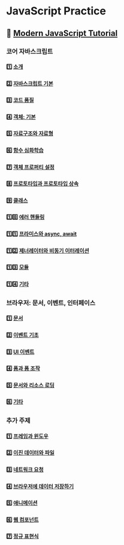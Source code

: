 # JavaScript Practice

## :low_brightness: <a target="_blank" rel="noopener noreferrer" href="https://ko.javascript.info">Modern JavaScript Tutorial</a>

### 코어 자바스크립트

#### :one: [소개](https://ko.javascript.info/getting-started)

#### :two: [자바스크립트 기본](https://github.com/yhuj79/Modern-JavaScript/tree/master/modern-javascript-tutorial/01JavaScriptFundamentals)

#### :three: [코드 품질](https://github.com/yhuj79/Modern-JavaScript/tree/master/modern-javascript-tutorial/02CodeQuality)

#### :four: [객체: 기본](https://github.com/yhuj79/Modern-JavaScript/tree/master/modern-javascript-tutorial/-)

#### :five: [자료구조와 자료형](https://github.com/yhuj79/Modern-JavaScript/tree/master/modern-javascript-tutorial/-)

#### :six: [함수 심화학습](https://github.com/yhuj79/Modern-JavaScript/tree/master/modern-javascript-tutorial/-)

#### :seven: [객체 프로퍼티 설정](https://github.com/yhuj79/Modern-JavaScript/tree/master/modern-javascript-tutorial/-)

#### :eight: [프로토타입과 프로토타입 상속](https://github.com/yhuj79/Modern-JavaScript/tree/master/modern-javascript-tutorial/-)

#### :nine: [클래스](https://github.com/yhuj79/Modern-JavaScript/tree/master/modern-javascript-tutorial/-)

#### :one::zero: [에러 핸들링](https://github.com/yhuj79/Modern-JavaScript/tree/master/modern-javascript-tutorial/-)

#### :one::one: [프라미스와 async, await](https://github.com/yhuj79/Modern-JavaScript/tree/master/modern-javascript-tutorial/-)

#### :one::two: [제너레이터와 비동기 이터레이션](https://github.com/yhuj79/Modern-JavaScript/tree/master/modern-javascript-tutorial/-)

#### :one::three: [모듈](https://github.com/yhuj79/Modern-JavaScript/tree/master/modern-javascript-tutorial/-)

#### :one::four: [기타](https://github.com/yhuj79/Modern-JavaScript/tree/master/modern-javascript-tutorial/-)

### 브라우저: 문서, 이벤트, 인터페이스

#### :one: [문서](https://github.com/yhuj79/Modern-JavaScript/tree/master/modern-javascript-tutorial/-)

#### :two: [이벤트 기초](https://github.com/yhuj79/Modern-JavaScript/tree/master/modern-javascript-tutorial/-)

#### :three: [UI 이벤트](https://github.com/yhuj79/Modern-JavaScript/tree/master/modern-javascript-tutorial/-)

#### :four: [폼과 폼 조작](https://github.com/yhuj79/Modern-JavaScript/tree/master/modern-javascript-tutorial/-)

#### :five: [문서와 리소스 로딩](https://github.com/yhuj79/Modern-JavaScript/tree/master/modern-javascript-tutorial/-)

#### :six: [기타](https://github.com/yhuj79/Modern-JavaScript/tree/master/modern-javascript-tutorial/-)

### 추가 주제

#### :one: [프레임과 윈도우](https://github.com/yhuj79/Modern-JavaScript/tree/master/modern-javascript-tutorial/-)

#### :two: [이진 데이터와 파일](https://github.com/yhuj79/Modern-JavaScript/tree/master/modern-javascript-tutorial/-)

#### :three: [네트워크 요청](https://github.com/yhuj79/Modern-JavaScript/tree/master/modern-javascript-tutorial/-)

#### :four: [브라우저에 데이터 저장하기](https://github.com/yhuj79/Modern-JavaScript/tree/master/modern-javascript-tutorial/-)

#### :five: [애니메이션](https://github.com/yhuj79/Modern-JavaScript/tree/master/modern-javascript-tutorial/-)

#### :six: [웹 컴포넌트](https://github.com/yhuj79/Modern-JavaScript/tree/master/modern-javascript-tutorial/-)

#### :seven: [정규 표현식](https://github.com/yhuj79/Modern-JavaScript/tree/master/modern-javascript-tutorial/-)
